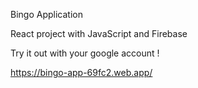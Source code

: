 Bingo Application

React project with JavaScript and Firebase 

Try it out with your google account !

 https://bingo-app-69fc2.web.app/

